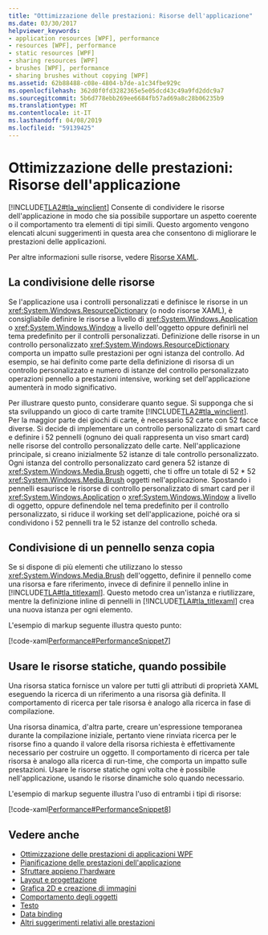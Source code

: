 ```yaml
---
title: "Ottimizzazione delle prestazioni: Risorse dell'applicazione"
ms.date: 03/30/2017
helpviewer_keywords:
- application resources [WPF], performance
- resources [WPF], performance
- static resources [WPF]
- sharing resources [WPF]
- brushes [WPF], performance
- sharing brushes without copying [WPF]
ms.assetid: 62b88488-c08e-4804-b7de-a1c34fbe929c
ms.openlocfilehash: 362d0f0fd3282365e5e05dcd43c49a9fd2ddc9a7
ms.sourcegitcommit: 5b6d778ebb269ee6684fb57ad69a8c28b06235b9
ms.translationtype: MT
ms.contentlocale: it-IT
ms.lasthandoff: 04/08/2019
ms.locfileid: "59139425"
---
```

# <a name="optimizing-performance-application-resources"></a>Ottimizzazione delle prestazioni: Risorse dell'applicazione
[!INCLUDE[TLA2#tla_winclient](../../../../includes/tla2sharptla-winclient-md.md)] Consente di condividere le risorse dell'applicazione in modo che sia possibile supportare un aspetto coerente o il comportamento tra elementi di tipi simili. Questo argomento vengono elencati alcuni suggerimenti in questa area che consentono di migliorare le prestazioni delle applicazioni.  
  
 Per altre informazioni sulle risorse, vedere [Risorse XAML](xaml-resources.md).  
  
## <a name="sharing-resources"></a>La condivisione delle risorse  
 Se l'applicazione usa i controlli personalizzati e definisce le risorse in un <xref:System.Windows.ResourceDictionary> (o nodo risorse XAML), è consigliabile definire le risorse a livello di <xref:System.Windows.Application> o <xref:System.Windows.Window> a livello dell'oggetto oppure definirli nel tema predefinito per il controlli personalizzati. Definizione delle risorse in un controllo personalizzato <xref:System.Windows.ResourceDictionary> comporta un impatto sulle prestazioni per ogni istanza del controllo. Ad esempio, se hai definito come parte della definizione di risorsa di un controllo personalizzato e numero di istanze del controllo personalizzato operazioni pennello a prestazioni intensive, working set dell'applicazione aumenterà in modo significativo.  
  
 Per illustrare questo punto, considerare quanto segue. Si supponga che si sta sviluppando un gioco di carte tramite [!INCLUDE[TLA2#tla_winclient](../../../../includes/tla2sharptla-winclient-md.md)]. Per la maggior parte dei giochi di carte, è necessario 52 carte con 52 facce diverse. Si decide di implementare un controllo personalizzato di smart card e definire i 52 pennelli (ognuno dei quali rappresenta un viso smart card) nelle risorse del controllo personalizzato delle carte. Nell'applicazione principale, si creano inizialmente 52 istanze di tale controllo personalizzato. Ogni istanza del controllo personalizzato card genera 52 istanze di <xref:System.Windows.Media.Brush> oggetti, che ti offre un totale di 52 * 52 <xref:System.Windows.Media.Brush> oggetti nell'applicazione. Spostando i pennelli esaurisce le risorse di controllo personalizzato di smart card per il <xref:System.Windows.Application> o <xref:System.Windows.Window> a livello di oggetto, oppure definendole nel tema predefinito per il controllo personalizzato, si riduce il working set dell'applicazione, poiché ora si condividono i 52 pennelli tra le 52 istanze del controllo scheda.  
  
## <a name="sharing-a-brush-without-copying"></a>Condivisione di un pennello senza copia  
 Se si dispone di più elementi che utilizzano lo stesso <xref:System.Windows.Media.Brush> dell'oggetto, definire il pennello come una risorsa e fare riferimento, invece di definire il pennello inline in [!INCLUDE[TLA#tla_titlexaml](../../../../includes/tlasharptla-titlexaml-md.md)]. Questo metodo crea un'istanza e riutilizzare, mentre la definizione inline di pennelli in [!INCLUDE[TLA#tla_titlexaml](../../../../includes/tlasharptla-titlexaml-md.md)] crea una nuova istanza per ogni elemento.  
  
 L'esempio di markup seguente illustra questo punto:  
  
 [!code-xaml[Performance#PerformanceSnippet7](~/samples/snippets/csharp/VS_Snippets_Wpf/Performance/CSharp/BrushResource.xaml#performancesnippet7)]  
  
## <a name="use-static-resources-when-possible"></a>Usare le risorse statiche, quando possibile  
 Una risorsa statica fornisce un valore per tutti gli attributi di proprietà XAML eseguendo la ricerca di un riferimento a una risorsa già definita. Il comportamento di ricerca per tale risorsa è analogo alla ricerca in fase di compilazione.  
  
 Una risorsa dinamica, d'altra parte, creare un'espressione temporanea durante la compilazione iniziale, pertanto viene rinviata ricerca per le risorse fino a quando il valore della risorsa richiesta è effettivamente necessario per costruire un oggetto. Il comportamento di ricerca per tale risorsa è analogo alla ricerca di run-time, che comporta un impatto sulle prestazioni. Usare le risorse statiche ogni volta che è possibile nell'applicazione, usando le risorse dinamiche solo quando necessario.  
  
 L'esempio di markup seguente illustra l'uso di entrambi i tipi di risorse:  
  
 [!code-xaml[Performance#PerformanceSnippet8](~/samples/snippets/csharp/VS_Snippets_Wpf/Performance/CSharp/DynamicResource.xaml#performancesnippet8)]  
  
## <a name="see-also"></a>Vedere anche

- [Ottimizzazione delle prestazioni di applicazioni WPF](optimizing-wpf-application-performance.md)
- [Pianificazione delle prestazioni dell'applicazione](planning-for-application-performance.md)
- [Sfruttare appieno l'hardware](optimizing-performance-taking-advantage-of-hardware.md)
- [Layout e progettazione](optimizing-performance-layout-and-design.md)
- [Grafica 2D e creazione di immagini](optimizing-performance-2d-graphics-and-imaging.md)
- [Comportamento degli oggetti](optimizing-performance-object-behavior.md)
- [Testo](optimizing-performance-text.md)
- [Data binding](optimizing-performance-data-binding.md)
- [Altri suggerimenti relativi alle prestazioni](optimizing-performance-other-recommendations.md)

